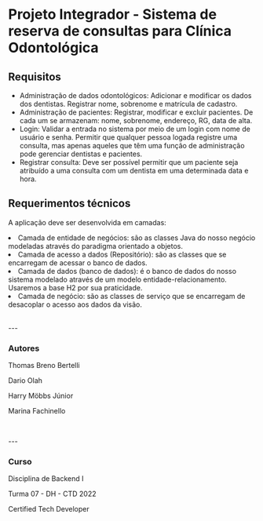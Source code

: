 <h1>Projeto Integrador - Sistema de reserva de consultas para Clínica Odontológica</h1>

<div>
<h2>Requisitos</h2>
<ul>
<li>Administração de dados odontológicos: Adicionar e modificar os dados
dos dentistas. Registrar nome, sobrenome e matrícula de cadastro.</li>

<li>Administração de pacientes: Registrar, modificar e excluir pacientes. De
cada um se armazenam: nome, sobrenome, endereço, RG, data de alta.</li>

<li>Login: Validar a entrada no sistema por meio de um login com nome de
usuário e senha. Permitir que qualquer pessoa logada registre uma
consulta, mas apenas aqueles que têm uma função de administração pode
gerenciar dentistas e pacientes.</li>

<li>Registrar consulta: Deve ser possível permitir que um paciente seja
atribuído a uma consulta com um dentista em uma determinada data e
hora.</li>
</div>

<div>
<h2>Requerimentos técnicos</h2>
<p>A aplicação deve ser desenvolvida em camadas:</p>

<li>Camada de entidade de negócios: são as classes Java do nosso negócio
modeladas através do paradigma orientado a objetos.</li>

<li>Camada de acesso a dados (Repositório): são as classes que se encarregam
de acessar o banco de dados.</li>

<li>Camada de dados (banco de dados): é o banco de dados do nosso sistema
modelado através de um modelo entidade-relacionamento. Usaremos a
base H2 por sua praticidade.</li>

<li> Camada de negócio: são as classes de serviço que se encarregam de
desacoplar o acesso aos dados da visão.</li>
</div>

<div>
<br>
<p> --- </p>
<h3>Autores</h3>
<p>Thomas Breno Bertelli</p>
<p>Dario Olah</p>
<p>Harry Möbbs Júnior</p>
<p>Marina Fachinello</p>

<br>
<p> --- </p>
<h3>Curso</h3>
<p>Disciplina de Backend I</p>
<p>Turma 07 - DH - CTD 2022</p>
<p>Certified Tech Developer</P>
</div>
